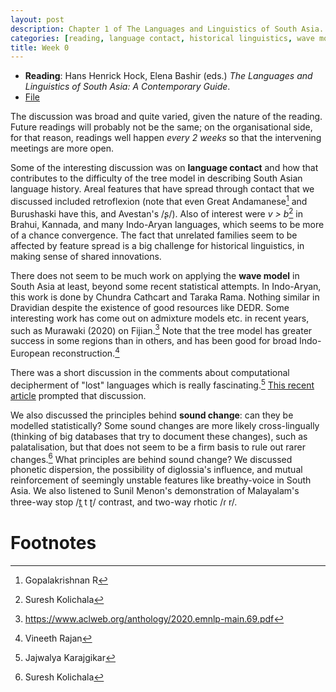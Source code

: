 ```yaml
---
layout: post
description: Chapter 1 of The Languages and Linguistics of South Asia.
categories: [reading, language contact, historical linguistics, wave model]
title: Week 0
---
```


* **Reading**: Hans Henrick Hock, Elena Bashir (eds.) *The Languages and Linguistics of South Asia: A Contemporary Guide*.
* [File](https://drive.google.com/file/d/19maVuVP7XyIj21PALtmKi1ctEycO5cW2/view?usp=sharing) 

The discussion was broad and quite varied, given the nature of the reading. Future readings will probably not be the same; on the organisational side, for that reason, readings well happen *every 2 weeks* so that the intervening meetings are more open.

Some of the interesting discussion was on **language contact** and how that contributes to the difficulty of the tree model in describing South Asian language history. Areal features that have spread through contact that we discussed included retroflexion (note that even Great Andamanese[^1] and Burushaski have this, and Avestan's /ʂ/). Also of interest were *v > b*[^2] in Brahui, Kannada, and many Indo-Aryan languages, which seems to be more of a chance convergence. The fact that unrelated families seem to be affected by feature spread is a big challenge for historical linguistics, in making sense of shared innovations.

There does not seem to be much work on applying the **wave model** in South Asia at least, beyond some recent statistical attempts. In Indo-Aryan, this work is done by Chundra Cathcart and Taraka Rama. Nothing similar in Dravidian despite the existence of good resources like DEDR. Some interesting work has come out on admixture models etc. in recent years, such as Murawaki (2020) on Fijian.[^murawaki] Note that the tree model has greater success in some regions than in others, and has been good for broad Indo-European reconstruction.[^4]

There was a short discussion in the comments about computational decipherment of "lost" languages which is really fascinating.[^5] [This recent article](https://news.mit.edu/2020/translating-lost-languages-using-machine-learning-1021) prompted that discussion.

We also discussed the principles behind **sound change**: can they be modelled statistically? Some sound changes are more likely cross-lingually (thinking of big databases that try to document these changes), such as palatalisation, but that does not seem to be a firm basis to rule out rarer changes.[^2] What principles are behind sound change? We discussed phonetic dispersion, the possibility of diglossia's influence, and mutual reinforcement of seemingly unstable features like breathy-voice in South Asia. We also listened to Sunil Menon's demonstration of Malayalam's three-way stop /t̪ t ʈ/ contrast, and two-way rhotic /ɾ r/.

# Footnotes

[^1]: Gopalakrishnan R
[^2]: Suresh Kolichala
[^murawaki]: https://www.aclweb.org/anthology/2020.emnlp-main.69.pdf
[^4]: Vineeth Rajan
[^5]: Jajwalya Karajgikar